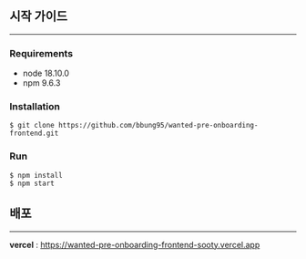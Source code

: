 ## 시작 가이드

---

### Requirements

-   node 18.10.0
-   npm 9.6.3

### Installation

```
$ git clone https://github.com/bbung95/wanted-pre-onboarding-frontend.git
```

### Run

```
$ npm install
$ npm start
```

## 배포

---

**vercel** : https://wanted-pre-onboarding-frontend-sooty.vercel.app

